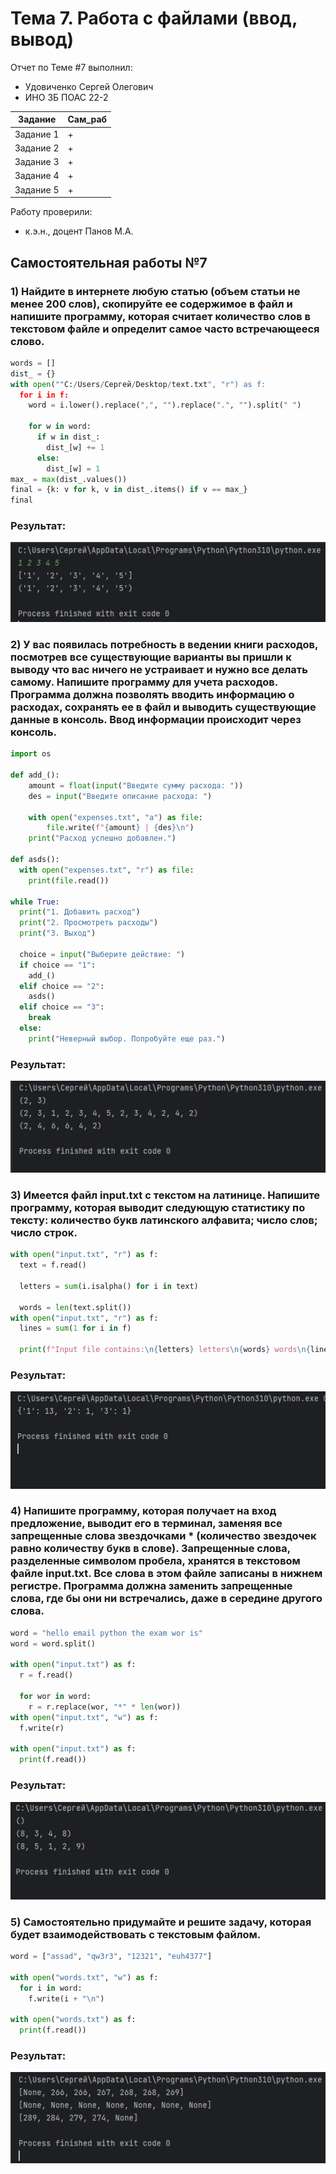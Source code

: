 # Тема 7. Работа с файлами (ввод, вывод)
Отчет по Теме #7 выполнил:
- Удовиченко Сергей Олегович
- ИНО ЗБ ПОАС 22-2

| Задание | Сам_раб |
| ------ | ------ |
| Задание 1 | + |
| Задание 2 | + |
| Задание 3 | + |
| Задание 4 | + |
| Задание 5 | + |

Работу проверили:
- к.э.н., доцент Панов М.А.
## Самостоятельная работы №7

### 1) Найдите в интернете любую статью (объем статьи не менее 200 слов), скопируйте ее содержимое в файл и напишите программу, которая считает количество слов в текстовом файле и определит самое часто встречающееся слово.

```python
words = []
dist_ = {}
with open(""C:/Users/Сергей/Desktop/text.txt", "r") as f:
  for i in f:
    word = i.lower().replace(",", "").replace(".", "").split(" ")

    for w in word:
      if w in dist_:
        dist_[w] += 1
      else:
        dist_[w] = 1
max_ = max(dist_.values())
final = {k: v for k, v in dist_.items() if v == max_}
final
```
### Результат:
  ![Меню](https://github.com/SergUdav/PI/blob/LR7/pic/1.png)

  ### 2) У вас появилась потребность в ведении книги расходов, посмотрев все существующие варианты вы пришли к выводу что вас ничего не устраивает и нужно все делать самому. Напишите программу для учета расходов. Программа должна позволять вводить информацию о расходах, сохранять ее в файл и выводить существующие данные в консоль. Ввод информации происходит через консоль.

```python
import os

def add_():
    amount = float(input("Введите сумму расхода: "))
    des = input("Введите описание расхода: ")

    with open("expenses.txt", "a") as file:
        file.write(f"{amount} | {des}\n")
    print("Расход успешно добавлен.")

def asds():
  with open("expenses.txt", "r") as file:
    print(file.read())

while True:
  print("1. Добавить расход")
  print("2. Просмотреть расходы")
  print("3. Выход")

  choice = input("Выберите действие: ")
  if choice == "1":
    add_()
  elif choice == "2":
    asds()
  elif choice == "3":
    break
  else:
    print("Неверный выбор. Попробуйте еще раз.")
```
### Результат:
  ![Меню](https://github.com/SergUdav/PI/blob/LR7/pic/2.png)

  ### 3) Имеется файл input.txt с текстом на латинице. Напишите программу, которая выводит следующую статистику по тексту: количество букв латинского алфавита; число слов; число строк.

```python
with open("input.txt", "r") as f:
  text = f.read()

  letters = sum(i.isalpha() for i in text)

  words = len(text.split())
with open("input.txt", "r") as f:
  lines = sum(1 for i in f)

  print(f"Input file contains:\n{letters} letters\n{words} words\n{lines} lines")
```
### Результат:
  ![Меню](https://github.com/SergUdav/PI/blob/LR7/pic/3.png)

  ### 4) Напишите программу, которая получает на вход предложение, выводит его в терминал, заменяя все запрещенные слова звездочками * (количество звездочек равно количеству букв в слове). Запрещенные слова, разделенные символом пробела, хранятся в текстовом файле input.txt. Все слова в этом файле записаны в нижнем регистре. Программа должна заменить запрещенные слова, где бы они ни встречались, даже в середине другого слова.

```python
word = "hello email python the exam wor is"
word = word.split()

with open("input.txt") as f:
  r = f.read()

  for wor in word:
    r = r.replace(wor, "*" * len(wor))
with open("input.txt", "w") as f:
  f.write(r)

with open("input.txt") as f:
  print(f.read())
```
### Результат:
  ![Меню](https://github.com/SergUdav/PI/blob/LR7/pic/4.png)

  ### 5) Самостоятельно придумайте и решите задачу, которая будет взаимодействовать с текстовым файлом.

```python
word = ["assad", "qw3r3", "12321", "euh4377"]

with open("words.txt", "w") as f:
  for i in word:
    f.write(i + "\n")

with open("words.txt") as f:
  print(f.read())
```
### Результат:
  ![Меню](https://github.com/SergUdav/PI/blob/LR7/pic/5.png)

